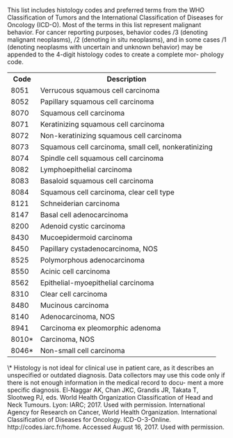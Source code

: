 This list includes histology codes and preferred terms
from the WHO Classification of Tumors and the
International Classification of Diseases for Oncology
(ICD-O). Most of the terms in this list represent malignant
behavior. For cancer reporting purposes, behavior codes
/3 (denoting malignant neoplasms), /2 (denoting in situ
neoplasms), and in some cases /1 (denoting neoplasms
with uncertain and unknown behavior) may be appended
to the 4-digit histology codes to create a complete mor-
phology code.  
<table>
<tr>
<th>Code</th>
<th>Description</th>
</tr>
<tr>
<td>8051</td>
<td>Verrucous squamous cell carcinoma</td>
</tr>
<tr>
<td>8052</td>
<td>Papillary squamous cell carcinoma</td>
</tr>
<tr>
<td>8070</td>
<td>Squamous cell carcinoma</td>
</tr>
<tr>
<td>8071</td>
<td>Keratinizing squamous cell carcinoma</td>
</tr>
<tr>
<td>8072</td>
<td>Non-keratinizing squamous cell carcinoma</td>
</tr>
<tr>
<td>8073</td>
<td>Squamous cell carcinoma, small cell, nonkeratinizing</td>
</tr>
<tr>
<td>8074</td>
<td>Spindle cell squamous cell carcinoma</td>
</tr>
<tr>
<td>8082</td>
<td>Lymphoepithelial carcinoma</td>
</tr>
<tr>
<td>8083</td>
<td>Basaloid squamous cell carcinoma</td>
</tr>
<tr>
<td>8084</td>
<td>Squamous cell carcinoma, clear cell type</td>
</tr>
<tr>
<td>8121</td>
<td>Schneiderian carcinoma</td>
</tr>
<tr>
<td>8147</td>
<td>Basal cell adenocarcinoma</td>
</tr>
<tr>
<td>8200</td>
<td>Adenoid cystic carcinoma</td>
</tr>
<tr>
<td>8430</td>
<td>Mucoepidermoid carcinoma</td>
</tr>
<tr>
<td>8450</td>
<td>Papillary cystadenocarcinoma, NOS</td>
</tr>
<tr>
<td>8525</td>
<td>Polymorphous adenocarcinoma</td>
</tr>
<tr>
<td>8550</td>
<td>Acinic cell carcinoma</td>
</tr>
<tr>
<td>8562</td>
<td>Epithelial-myoepithelial carcinoma</td>
</tr>
<tr>
<td>8310</td>
<td>Clear cell carcinoma</td>
</tr>
<tr>
<td>8480</td>
<td>Mucinous carcinoma</td>
</tr>
<tr>
<td>8140</td>
<td>Adenocarcinoma, NOS</td>
</tr>
<tr>
<td>8941</td>
<td>Carcinoma ex pleomorphic adenoma</td>
</tr>
<tr>
<td>8010*</td>
<td>Carcinoma, NOS</td>
</tr>
<tr>
<td>8046*</td>
<td>Non-small cell carcinoma</td>
</tr>
</table>  
\* Histology is not ideal for clinical use in patient care, as it describes an
unspecified or outdated diagnosis. Data collectors may use this code
only if there is not enough information in the medical record to docu-
ment a more specific diagnosis.  
El-Naggar AK, Chan JKC, Grandis JR, Takata T, Slootweg PJ, eds.
World Health Organization Classification of Head and Neck Tumours.
Lyon: IARC; 2017. Used with permission.  
International Agency for Research on Cancer, World Health
Organization. International Classification of Diseases for Oncology.
ICD-O-3-Online. http://codes.iarc.fr/home. Accessed August 16, 2017.
Used with permission.